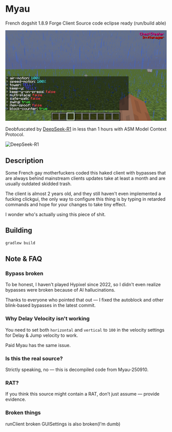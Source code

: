 # Myau

French dogshit 1.8.9 Forge Client Source code eclipse ready (run/build able)

![1](/images/image.png)

Deobfuscated by [DeepSeek-R1](https://github.com/deepseek-ai/DeepSeek-R1) in less than 1 hours with ASM Model Context Protocol.

<img src="https://github.com/deepseek-ai/DeepSeek-V2/blob/main/figures/logo.svg?raw=true" width="60%" alt="DeepSeek-R1" />

## Description

Some French gay motherfuckers coded this haked client with bypasses that are always behind mainstream clients updates take at least a month and are usually outdated skidded trash.

The client is almost 2 years old, and they still haven't even implemented a fucking clickgui, the only way to configure this thing is by typing in retarded commands and hope for your changes to take tiny effect.

I wonder who's actually using this piece of shit.

## Building

```bash
gradlew build
```

## Note & FAQ

### Bypass broken

To be honest, I haven't played Hypixel since 2022, so I didn't even realize bypasses were broken because of AI hallucinations.

Thanks to everyone who pointed that out — I fixed the autoblock and other blink-based bypasses in the latest commit.

### Why Delay Velocity isn't working

You need to set both `horizontal` and `vertical` to `100` in the velocity settings for Delay & Jump velocity to work.

Paid Myau has the same issue.

### Is this the real source?

Strictly speaking, no — this is decompiled code from Myau-250910.

### RAT?

If you think this source might contain a RAT, don’t just assume — provide evidence.

### Broken things

runClient broken
GUISettings is also broken(I'm dumb)
